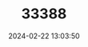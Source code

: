 ---
title: "33388"
category: "Hopea cordata"
draft: false
date: 2024-02-22 13:03:50
languages:
  Vietnamese: ["Sao hinh tim"]
---